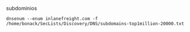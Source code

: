 
subdominios


```
dnsenum --enum inlanefreight.com -f  /home/bonack/SecLists/Discovery/DNS/subdomains-top1million-20000.txt
```
